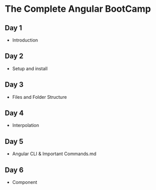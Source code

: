 # The Complete Angular BootCamp

## Day 1

- Introduction

## Day 2

- Setup and install

## Day 3

- Files and Folder Structure

## Day 4

- Interpolation

## Day 5

- Angular CLI & Important Commands.md

## Day 6

- Component